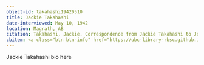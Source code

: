 ```yaml
---
object-id: takahashi19420510
title: Jackie Takahashi
date-interviewed: May 10, 1942
location: Magrath, AB
citation: Takahashi, Jackie. Correspondence from Jackie Takahashi to Joan Gillis. 10 May 1942. RBSC-ARC-1786-01-24. Joan Gillis fonds. University of British Columbia Library Rare Books and Special Collections, Vancouver, Canada.
cbitem: <a class="btn btn-info" href="https://ubc-library-rbsc.github.io/gillis-2021/item.html?id=gillis023">View Item</a>
---
```


Jackie Takahashi bio here
